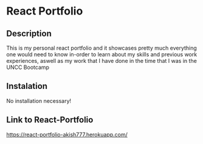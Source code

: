 # React Portfolio

## Description
This is my personal react portfolio and it showcases pretty much everything one would need to know in-order to learn about my skills and previous work experiences, aswell as my work that I have done in the time that I was in the UNCC Bootcamp

## Instalation
No installation necessary!

## Link to React-Portfolio
https://react-portfolio-akish777.herokuapp.com/
